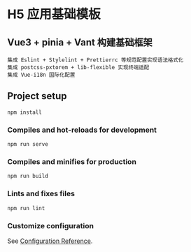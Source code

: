 # H5 应用基础模板
## Vue3 + pinia + Vant 构建基础框架
```
集成 Eslint + Stylelint + Prettierrc 等规范配置实现语法格式化
集成 postcss-pxtorem + lib-flexible 实现终端适配
集成 Vue-i18n 国际化配置
```

## Project setup
```
npm install
```

### Compiles and hot-reloads for development
```
npm run serve
```

### Compiles and minifies for production
```
npm run build
```

### Lints and fixes files
```
npm run lint
```

### Customize configuration
See [Configuration Reference](https://cli.vuejs.org/config/).
